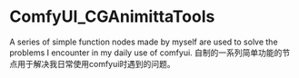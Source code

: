 # ComfyUI_CGAnimittaTools
A series of simple function nodes made by myself are used to solve the problems I encounter in my daily use of comfyui.
自制的一系列简单功能的节点用于解决我日常使用comfyui时遇到的问题。
